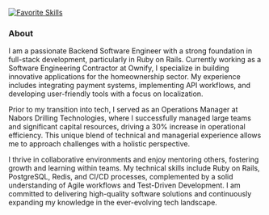 [![Favorite Skills](https://go-skill-icons.vercel.app/api/icons?i=ruby,rails,js,sass,postgres,redis,heroku,github,apple,rubymine,api,terminal&theme=dark)]()

### About
I am a passionate Backend Software Engineer with a strong foundation in full-stack development, particularly in Ruby on Rails. 
Currently working as a Software Engineering Contractor at Ownify, I specialize in building innovative applications for the homeownership sector. 
My experience includes integrating payment systems, implementing API workflows, and developing user-friendly tools with a focus on localization.

Prior to my transition into tech, I served as an Operations Manager at Nabors Drilling Technologies, where I successfully managed large teams and significant capital resources, driving a 30% increase in operational efficiency. 
This unique blend of technical and managerial experience allows me to approach challenges with a holistic perspective.

I thrive in collaborative environments and enjoy mentoring others, fostering growth and learning within teams. 
My technical skills include Ruby on Rails, PostgreSQL, Redis, and CI/CD processes, complemented by a solid understanding of Agile workflows and Test-Driven Development. 
I am committed to delivering high-quality software solutions and continuously expanding my knowledge in the ever-evolving tech landscape.

<!--
**neb417/neb417** is a ✨ _special_ ✨ repository because its `README.md` (this file) appears on your GitHub profile.

Here are some ideas to get you started:

- 🔭 I’m currently working on ...
- 🌱 I’m currently learning ...
- 👯 I’m looking to collaborate on ...
- 🤔 I’m looking for help with ...
- 💬 Ask me about ...
- 📫 How to reach me: ...
- 😄 Pronouns: ...
- ⚡ Fun fact: ...
-->
